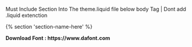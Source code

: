 Must Include Section Into The theme.liquid file below body Tag | Dont add .liquid extenction

 {% section 'section-name-here' %}

 <b>
 Download Font : https://www.dafont.com
 </b>
